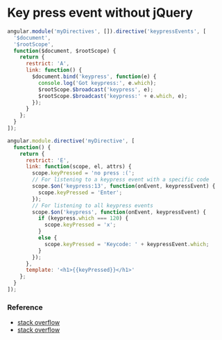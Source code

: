 # Key press event without jQuery

```javascript
angular.module('myDirectives', []).directive('keypressEvents', [
  '$document',
  '$rootScope',
  function($document, $rootScope) {
    return {
      restrict: 'A',
      link: function() {
        $document.bind('keypress', function(e) {
          console.log('Got keypress:', e.which);
          $rootScope.$broadcast('keypress', e);
          $rootScope.$broadcast('keypress:' + e.which, e);
        });
      }
    };
  }
]);
```

```javascript
angular.module.directive('myDirective', [
  function() {
    return {
      restrict: 'E',
      link: function(scope, el, attrs) {
        scope.keyPressed = 'no press :(';
        // For listening to a keypress event with a specific code
        scope.$on('keypress:13', function(onEvent, keypressEvent) {
          scope.keyPressed = 'Enter';
        });
        // For listening to all keypress events
        scope.$on('keypress', function(onEvent, keypressEvent) {
          if (keypress.which === 120) {
            scope.keyPressed = 'x';
          }
          else {
            scope.keyPressed = 'Keycode: ' + keypressEvent.which;
          }
        });
      },
      template: '<h1>{{keyPressed}}</h1>'
    };
  }
]);
```

### Reference

* [stack overflow](http://stackoverflow.com/questions/15044494/what-is-angularjs-way-to-create-global-keyboard-shortcuts)
* [stack overflow](http://stackoverflow.com/questions/23160124/angularjs-multiple-keypress-at-the-same-time)